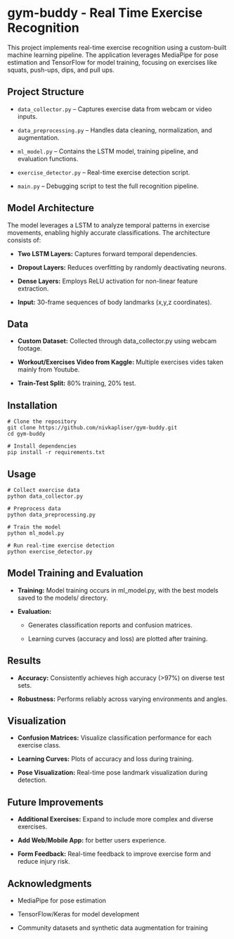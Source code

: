 # gym-buddy - Real Time Exercise Recognition

This project implements real-time exercise recognition using a custom-built machine learning pipeline. The application leverages MediaPipe for pose estimation and TensorFlow for model training, focusing on exercises like squats, push-ups, dips, and pull ups.

## Project Structure

* `data_collector.py` – Captures exercise data from webcam or video inputs.

* `data_preprocessing.py` – Handles data cleaning, normalization, and augmentation.

* `ml_model.py` – Contains the LSTM model, training pipeline, and evaluation functions.

* `exercise_detector.py` – Real-time exercise detection script.

* `main.py` – Debugging script to test the full recognition pipeline.

## Model Architecture

The model leverages a LSTM to analyze temporal patterns in exercise movements, enabling highly accurate classifications. The architecture consists of:

* **Two LSTM Layers:** Captures forward temporal dependencies.

* **Dropout Layers:** Reduces overfitting by randomly deactivating neurons.

* **Dense Layers:** Employs ReLU activation for non-linear feature extraction.

* **Input:** 30-frame sequences of body landmarks (x,y,z coordinates).

## Data

* **Custom Dataset:** Collected through data_collector.py using webcam footage.

* **Workout/Exercises Video from Kaggle:** Multiple exercises vides taken mainly from Youtube.

* **Train-Test Split:** 80% training, 20% test.

## Installation
```
# Clone the repository
git clone https://github.com/nivkapliser/gym-buddy.git
cd gym-buddy

# Install dependencies
pip install -r requirements.txt
```
## Usage
```
# Collect exercise data
python data_collector.py

# Preprocess data
python data_preprocessing.py

# Train the model
python ml_model.py

# Run real-time exercise detection
python exercise_detector.py
```
## Model Training and Evaluation

* **Training:** Model training occurs in ml_model.py, with the best models saved to the models/ directory.

* **Evaluation:**

  * Generates classification reports and confusion matrices.

  * Learning curves (accuracy and loss) are plotted after training.

## Results

* **Accuracy:** Consistently achieves high accuracy (>97%) on diverse test sets.

* **Robustness:** Performs reliably across varying environments and angles.

## Visualization

* **Confusion Matrices:** Visualize classification performance for each exercise class.

* **Learning Curves:** Plots of accuracy and loss during training.

* **Pose Visualization:** Real-time pose landmark visualization during detection.

## Future Improvements

* **Additional Exercises:** Expand to include more complex and diverse exercises.

* **Add Web/Mobile App:** for better users experience.

* **Form Feedback:** Real-time feedback to improve exercise form and reduce injury risk.

## Acknowledgments

* MediaPipe for pose estimation

* TensorFlow/Keras for model development

* Community datasets and synthetic data augmentation for training
